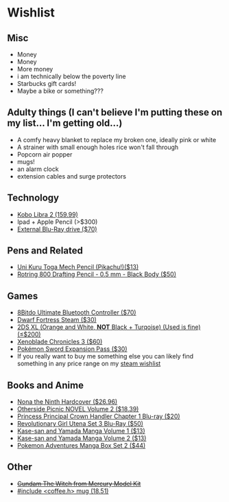 # Wishlist

## Misc
- Money
- Money
- More money
- i am technically below the poverty line
- Starbucks gift cards!
- Maybe a bike or something???

## Adulty things (I can't believe I'm putting these on my list... I'm getting old...)
- A comfy heavy blanket to replace my broken one, ideally pink or
  white
- A strainer with small enough holes rice won't fall through
- Popcorn air popper
- mugs!
- an alarm clock
- extension cables and surge protectors

## Technology

- [Kobo Libra 2 (159.99)](https://us.kobobooks.com/products/kobo-libra-2)
- Ipad + Apple Pencil (\>$300)
- [External Blu-Ray drive ($70)](https://www.amazon.com/External-Portable-Blu-ray-DriveCompatible-SpeedSilent/dp/B07DL5WQPN/ref=sr_1_4?crid=2NQA2FZ3BU8ZZ&keywords=Blu%2Bray%2Bdvd%2Bplayer%2Busb&qid=1646680618&sprefix=blu%2Bray%2Bdvd%2Bplayer%2Bus%2Caps%2C59&sr=8-4&th=1)


## Pens and Related

- [Uni Kuru Toga Mech Pencil (Pikachu!)($13)](https://www.jetpens.com/Uni-Kuru-Toga-Mechanical-Pencil-0.5-mm-Pokemon-Yellow-Pikachu/pd/31419)
- [Rotring 800 Drafting Pencil - 0.5 mm - Black Body ($50)](https://www.jetpens.com/Rotring-800-Drafting-Pencil-0.5-mm-Black-Body/pd/6767)


## Games


- [8Bitdo Ultimate Bluetooth Controller ($70)](https://www.amazon.com/dp/B0B9BGJVLL)
- [Dwarf Fortress Steam ($30)](https://store.steampowered.com/app/975370/Dwarf_Fortress/)
- [2DS XL (Orange and White, **NOT** Black + Turqoise) (Used is fine) (&le;$200)](https://www.amazon.com/dp/B075BD7RYX/ref=twister_B075MJLB5B?_encoding=UTF8&psc=1)
- [Xenoblade Chronicles 3 ($60)](https://www.nintendo.com/store/products/xenoblade-chronicles-3-114559/)
- [Pokémon Sword Expansion Pass ($30)](https://swordshield.pokemon.com/en-us/expansionpass/)
- If you really want to buy me something else you can likely find something in any price range on my [steam wishlist](https://store.steampowered.com/wishlist/profiles/76561198130985823/#sort=order)


## Books and Anime

- [Nona the Ninth Hardcover ($26.96)](https://bookshop.org/p/books/nona-the-ninth-tamsyn-muir/17377005)
- [Otherside Picnic NOVEL Volume 2 ($18.39)](https://www.rightstufanime.com/Otherside-Picnic-Novel-Omnibus-Volume-2)
- [Princess Principal Crown Handler Chapter 1 Blu-ray ($20)](https://www.rightstufanime.com/Princess-Principal-Crown-Handler-Chapter-1-Blu-ray)
- [Revolutionary Girl Utena Set 3 Blu-Ray ($50)](https://www.rightstufanime.com/Revolutionary-Girl-Utena-Set-3-Blu-Ray)
- [Kase-san and Yamada Manga Volume 1 ($13)](https://www.rightstufanime.com/Kase-san-and-Yamada-Manga)
- [Kase-san and Yamada Manga Volume 2 ($13)](https://www.rightstufanime.com/Kase-san-and-Yamada-Manga-Volume-2)
- [Pokemon Adventures Manga Box Set 2 ($44)](https://www.rightstufanime.com/Pokemon-Adventures-Manga-Box-Set-Volume-2-Volume-8-Volume-14-Gold-Silver)

## Other

- ~~[Gundam The Witch from Mercury Model Kit](https://www.rightstufanime.com/Aerial-Mobile-Suit-Gundam-The-Witch-From-Mercury-Full-Mechanics-1-100-Model-Kit)~~
- [#include \<coffee.h\> mug (18.51)](https://www.redbubble.com/i/mug/include-coffee-h-Funny-C-Programmer-Mug-by-ramiro/14221421.9Q0AD)
